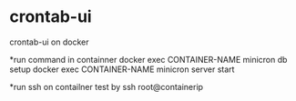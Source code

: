 # crontab-ui
crontab-ui on docker

*run command in containner
docker exec CONTAINER-NAME minicron db setup
docker exec CONTAINER-NAME minicron server start


*run ssh on contailner
test by ssh root@containerip 
